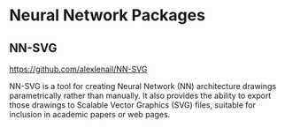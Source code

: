 # Neural Network Packages

## NN-SVG

https://github.com/alexlenail/NN-SVG

NN-SVG is a tool for creating Neural Network (NN) architecture drawings parametrically rather than manually. 
It also provides the ability to export those drawings to Scalable Vector Graphics (SVG) files, suitable for inclusion in academic papers or web pages.
